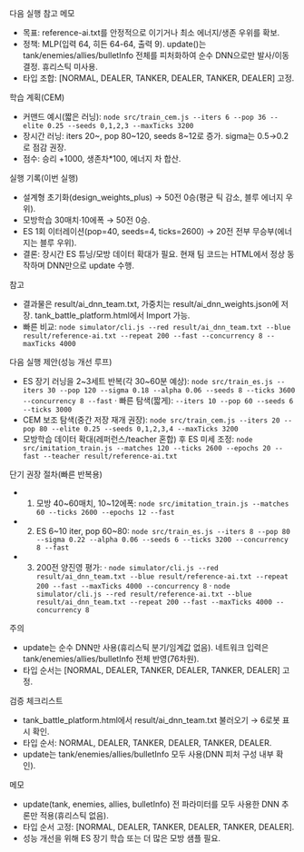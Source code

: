 다음 실행 참고 메모

- 목표: reference-ai.txt를 안정적으로 이기거나 최소 에너지/생존 우위를 확보.
- 정책: MLP(입력 64, 히든 64-64, 출력 9). update()는 tank/enemies/allies/bulletInfo 전체를 피처화하여 순수 DNN으로만 발사/이동 결정. 휴리스틱 미사용.
- 타입 조합: [NORMAL, DEALER, TANKER, DEALER, TANKER, DEALER] 고정.

학습 계획(CEM)
- 커맨드 예시(짧은 러닝): `node src/train_cem.js --iters 6 --pop 36 --elite 0.25 --seeds 0,1,2,3 --maxTicks 3200`
- 장시간 러닝: iters 20~, pop 80~120, seeds 8~12로 증가. sigma는 0.5→0.2로 점감 권장.
- 점수: 승리 +1000, 생존차*100, 에너지 차 합산.

실행 기록(이번 실행)
- 설계형 초기화(design_weights_plus) → 50전 0승(평균 틱 감소, 블루 에너지 우위).
- 모방학습 30매치·10에폭 → 50전 0승.
- ES 1회 이터레이션(pop=40, seeds=4, ticks=2600) → 20전 전부 무승부(에너지는 블루 우위).
- 결론: 장시간 ES 튜닝/모방 데이터 확대가 필요. 현재 팀 코드는 HTML에서 정상 동작하며 DNN만으로 update 수행.

참고
- 결과물은 result/ai_dnn_team.txt, 가중치는 result/ai_dnn_weights.json에 저장. tank_battle_platform.html에서 Import 가능.
- 빠른 비교: `node simulator/cli.js --red result/ai_dnn_team.txt --blue result/reference-ai.txt --repeat 200 --fast --concurrency 8 --maxTicks 4000`

다음 실행 제안(성능 개선 루프)
- ES 장기 러닝을 2~3세트 반복(각 30~60분 예상):
  `node src/train_es.js --iters 30 --pop 120 --sigma 0.18 --alpha 0.06 --seeds 8 --ticks 3600 --concurrency 8 --fast`
  · 빠른 탐색(짧게): `--iters 10 --pop 60 --seeds 6 --ticks 3000`
- CEM 보조 탐색(중간 저장 재개 권장):
  `node src/train_cem.js --iters 20 --pop 80 --elite 0.25 --seeds 0,1,2,3,4 --maxTicks 3200`
- 모방학습 데이터 확대(레퍼런스/teacher 혼합) 후 ES 미세 조정:
  `node src/imitation_train.js --matches 120 --ticks 2600 --epochs 20 --fast --teacher result/reference-ai.txt`

단기 권장 절차(빠른 반복용)
- 1) 모방 40~60매치, 10~12에폭: `node src/imitation_train.js --matches 60 --ticks 2600 --epochs 12 --fast`
- 2) ES 6~10 iter, pop 60~80: `node src/train_es.js --iters 8 --pop 80 --sigma 0.22 --alpha 0.06 --seeds 6 --ticks 3200 --concurrency 8 --fast`
- 3) 200전 양진영 평가: 
  · `node simulator/cli.js --red result/ai_dnn_team.txt --blue result/reference-ai.txt --repeat 200 --fast --maxTicks 4000 --concurrency 8`
  · `node simulator/cli.js --red result/reference-ai.txt --blue result/ai_dnn_team.txt --repeat 200 --fast --maxTicks 4000 --concurrency 8`

주의
- update는 순수 DNN만 사용(휴리스틱 분기/임계값 없음). 네트워크 입력은 tank/enemies/allies/bulletInfo 전체 반영(76차원).
- 타입 순서는 [NORMAL, DEALER, TANKER, DEALER, TANKER, DEALER] 고정.

검증 체크리스트
- tank_battle_platform.html에서 result/ai_dnn_team.txt 불러오기 → 6로봇 표시 확인.
- 타입 순서: NORMAL, DEALER, TANKER, DEALER, TANKER, DEALER.
- update는 tank/enemies/allies/bulletInfo 모두 사용(DNN 피처 구성 내부 확인).

메모
- update(tank, enemies, allies, bulletInfo) 전 파라미터를 모두 사용한 DNN 추론만 적용(휴리스틱 없음).
- 타입 순서 고정: [NORMAL, DEALER, TANKER, DEALER, TANKER, DEALER].
- 성능 개선을 위해 ES 장기 학습 또는 더 많은 모방 샘플 필요.

